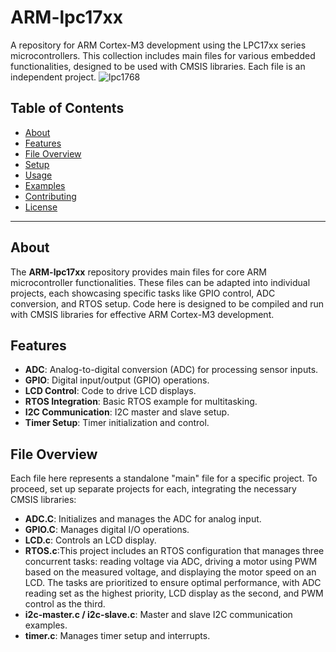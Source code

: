 # ARM-lpc17xx
A repository for ARM Cortex-M3 development using the LPC17xx series microcontrollers. This collection includes main files for various embedded functionalities, designed to be used with CMSIS libraries. Each file is an independent project.
![lpc1768](http://mbed.org/media/uploads/synvox/lpc1768_mbed_pinout.gif)

## Table of Contents
- [About](#about)
- [Features](#features)
- [File Overview](#file-overview)
- [Setup](#setup)
- [Usage](#usage)
- [Examples](#examples)
- [Contributing](#contributing)
- [License](#license)

---

## About

The **ARM-lpc17xx** repository provides main files for core ARM microcontroller functionalities. These files can be adapted into individual projects, each showcasing specific tasks like GPIO control, ADC conversion, and RTOS setup. Code here is designed to be compiled and run with CMSIS libraries for effective ARM Cortex-M3 development.

## Features

- **ADC**: Analog-to-digital conversion (ADC) for processing sensor inputs.
- **GPIO**: Digital input/output (GPIO) operations.
- **LCD Control**: Code to drive LCD displays.
- **RTOS Integration**: Basic RTOS example for multitasking.
- **I2C Communication**: I2C master and slave setup.
- **Timer Setup**: Timer initialization and control.

## File Overview

Each file here represents a standalone "main" file for a specific project. To proceed, set up separate projects for each, integrating the necessary CMSIS libraries:

- **ADC.C**: Initializes and manages the ADC for analog input.
- **GPIO.C**: Manages digital I/O operations.
- **LCD.c**: Controls an LCD display.
- **RTOS.c**:This project includes an RTOS configuration that manages three concurrent tasks: reading voltage via ADC, driving a motor using PWM based on the measured voltage, and displaying the motor speed on an LCD. The tasks are prioritized to ensure optimal performance, with ADC reading set as the highest priority, LCD display as the second, and PWM control as the third.
- **i2c-master.c / i2c-slave.c**: Master and slave I2C communication examples.
- **timer.c**: Manages timer setup and interrupts.
